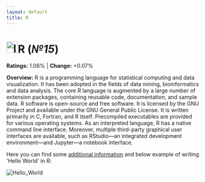 ```yaml
---
layout: default
title: R
---
```


# <img src="https://download.logo.wine/logo/R_(programming_language)/R_(programming_language)-Logo.wine.png" alt="logo" width="30"/>**R** (_№15_) 

**Ratings:** 1.06% | **Change:** +0.07% 

**Overview:** R is a programming language for statistical computing and data visualization. It has been adopted in the fields of data mining, bioinformatics and data analysis.
The core R language is augmented by a large number of extension packages, containing reusable code, documentation, and sample data.
R software is open-source and free software. It is licensed by the GNU Project and available under the GNU General Public License. It is written primarily in C, Fortran, and R itself. Precompiled executables are provided for various operating systems.
As an interpreted language, R has a native command line interface. Moreover, multiple third-party graphical user interfaces are available, such as RStudio—an integrated development environment—and Jupyter—a notebook interface.



Here you can find some [additional information](https://en.wikipedia.org/wiki/R_(programming_language)) and below example of writing 'Hello World' in _R_: 

![Hello_World](https://i0.wp.com/sparkbyexamples.com/wp-content/uploads/2022/06/r-hello-world-program.png?resize=2048,1100&ssl=1)
